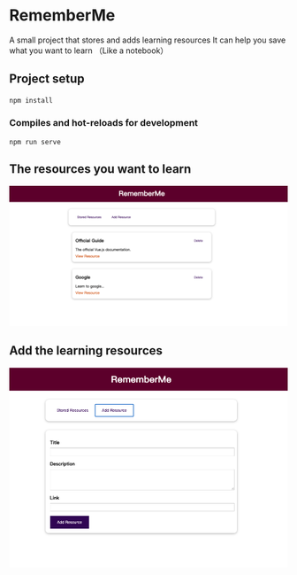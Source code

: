 # RememberMe
A small project that stores and adds learning resources 
It can help you save what you want to learn （Like a notebook）

## Project setup
```
npm install
```

### Compiles and hot-reloads for development
```
npm run serve
```

## The resources you want to learn
![alt text](https://github.com/WZJoyce/RememberMe/blob/main/images/Stored%20resources.png)

## Add the learning resources
![alt text](https://github.com/WZJoyce/RememberMe/blob/main/images/Add%20resources.png)

